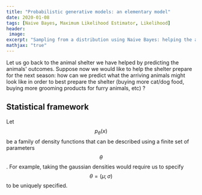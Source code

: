 ```yaml
---
title: "Probabilistic generative models: an elementary model"
date: 2020-01-08
tags: [Naive Bayes, Maximum Likelihood Estimator, Likelihood]
header:
 image: 
excerpt: "Sampling from a distribution using Naive Bayes: helping the animal shelter prepare for the summer"
mathjax: "true"
---
```


Let us go back to the animal shelter we have helped by predicting the animals' outcomes. Suppose now we would like to help the shelter prepare for the next season:  how can we predict what the arriving animals might look like in order to best prepare the shelter (buying more cat/dog food, buying more grooming products for furry animals, etc) ?

## Statistical framework
Let $$p_{\theta}(x)$$ be a family of density functions that can be described using a finite set of parameters $$\theta$$. For example, taking the gaussian densities would require us to specify $$\theta = (\mu ; \sigma)$$ to be uniquely specified. 




## 